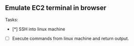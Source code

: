 ## Emulate EC2 terminal in browser

Tasks: 
- [*] SSH into linux machine
- [ ] Execute commands from linux machine and return output.


